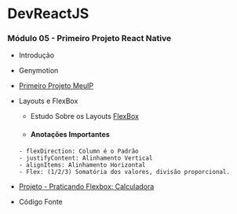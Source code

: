 # DevReactJS

### Módulo 05 - Primeiro Projeto React Native
- Introdução
- Genymotion

- [Primeiro Projeto MeuIP](https://github.com/RenatoSiqueira/DevPleno_DevReactJS/tree/master/05.%20M%C3%B3dulo%2005%20-%20Primeiro%20Projeto%20React%20Native/MeuIP)
- Layouts e FlexBox
    - Estudo Sobre os Layouts [FlexBox](https://github.com/RenatoSiqueira/DevPleno_DevReactJS/tree/master/05.%20M%C3%B3dulo%2005%20-%20Primeiro%20Projeto%20React%20Native/FlexBoxTest)
    - #### Anotações Importantes
    ```
    - flexDirection: Column é o Padrão
    - justifyContent: Alinhamento Vertical
    - alignItems: Alinhamento Horizontal
    - Flex: (1/2/3) Somatória dos valores, divisão proporcional. 
    ```

- [Projeto - Praticando Flexbox: Calculadora]()


- Código Fonte
